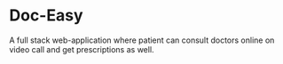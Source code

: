 # Doc-Easy
A full stack web-application where patient can consult doctors online on video call and get prescriptions as well.
